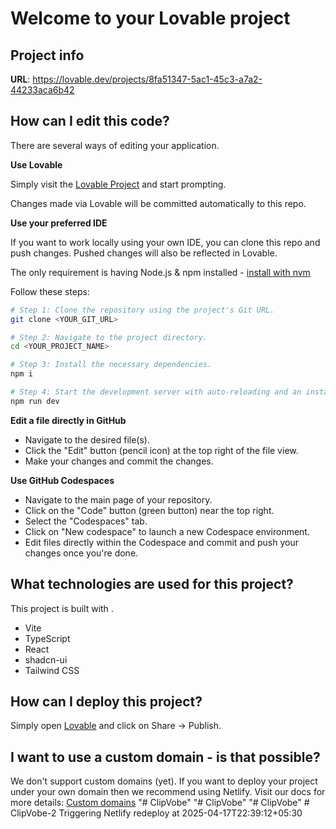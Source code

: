 # Welcome to your Lovable project

## Project info

**URL**: https://lovable.dev/projects/8fa51347-5ac1-45c3-a7a2-44233aca6b42

## How can I edit this code?

There are several ways of editing your application.

**Use Lovable**

Simply visit the [Lovable Project](https://lovable.dev/projects/8fa51347-5ac1-45c3-a7a2-44233aca6b42) and start prompting.

Changes made via Lovable will be committed automatically to this repo.

**Use your preferred IDE**

If you want to work locally using your own IDE, you can clone this repo and push changes. Pushed changes will also be reflected in Lovable.

The only requirement is having Node.js & npm installed - [install with nvm](https://github.com/nvm-sh/nvm#installing-and-updating)

Follow these steps:

```sh
# Step 1: Clone the repository using the project's Git URL.
git clone <YOUR_GIT_URL>

# Step 2: Navigate to the project directory.
cd <YOUR_PROJECT_NAME>

# Step 3: Install the necessary dependencies.
npm i

# Step 4: Start the development server with auto-reloading and an instant preview.
npm run dev
```

**Edit a file directly in GitHub**

- Navigate to the desired file(s).
- Click the "Edit" button (pencil icon) at the top right of the file view.
- Make your changes and commit the changes.

**Use GitHub Codespaces**

- Navigate to the main page of your repository.
- Click on the "Code" button (green button) near the top right.
- Select the "Codespaces" tab.
- Click on "New codespace" to launch a new Codespace environment.
- Edit files directly within the Codespace and commit and push your changes once you're done.

## What technologies are used for this project?

This project is built with .

- Vite
- TypeScript
- React
- shadcn-ui
- Tailwind CSS

## How can I deploy this project?

Simply open [Lovable](https://lovable.dev/projects/8fa51347-5ac1-45c3-a7a2-44233aca6b42) and click on Share -> Publish.

## I want to use a custom domain - is that possible?

We don't support custom domains (yet). If you want to deploy your project under your own domain then we recommend using Netlify. Visit our docs for more details: [Custom domains](https://docs.lovable.dev/tips-tricks/custom-domain/)
"# ClipVobe" 
"# ClipVobe" 
"# ClipVobe" 
#   C l i p V o b e - 2  
 T r i g g e r i n g   N e t l i f y   r e d e p l o y   a t   2 0 2 5 - 0 4 - 1 7 T 2 2 : 3 9 : 1 2 + 0 5 : 3 0  
 